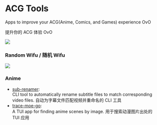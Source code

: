 # ACG Tools
Apps to improve your ACG(Anime, Comics, and Games) experience OvO

提升你的 ACG 体验 OvO

<!-- 
  If you prefer to use your own Moe-Counter
  please refer to the tutorial 
  in its original repo: https://github.com/journey-ad/Moe-Counter
  and deploy it to the Replit or Glitch
-->
![](https://political-capable-roll.glitch.me/get/@acgtoolsprofile?theme=rule34)

### Random Wifu / 随机 Wifu
![](https://waifu.now.sh/sfw/random)

### Anime
- [sub-renamer](https://github.com/acgtools/sub-renamer):   
CLI tool to automatically rename subtitle files to match corresponding video files. 自动为字幕文件匹配视频并重命名的 CLI 工具
- [trace-moe-go](https://github.com/acgtools/trace-moe-go):  
A TUI app for finding anime scenes by image. 用于搜索动漫图片出处的 TUI 应用

